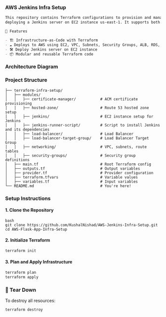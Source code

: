 ### AWS Jenkins Infra Setup
```markdown
This repository contains Terraform configurations to provision and manage AWS infrastructure for
deploying a Jenkins server on EC2 instance us-east-1. It supports both automated provisioning and deployment using Terraform.

🚀 Features

- 🏗️ Infrastructure-as-Code with Terraform
- ☁️ Deploys to AWS using EC2, VPC, Subnets, Security Groups, ALB, RDS, Route 53, and Certificate Manager
- 🛠️ Deploy Jenkins server on EC2 instance
- 📦 Modular and reusable Terraform code
```

### Architecture Diagram

### Project Structure
```
├── terraform-infra-setup/
│   ├── modules/
│   │   ├── certificate-manager/           # ACM certificate provisioning
│   │   ├── hosted-zone/                   # Route 53 hosted zone setup
│   │   ├── jenkins/                       # EC2 instance setup for Jenkins
│   │   ├── jenkins-runner-script/         # Script to install Jenkins and its dependencies
│   │   ├── load-balancer/                 # Load Balancer
│   │   ├── load-balancer-target-group/    # Load Balancer Target Group
│   │   ├── networking/                    # VPC, subnets, route tables
│   │   ├── security-groups/               # Security group definitions
│   ├── main.tf                            # Root Terraform config
│   ├── outputs.tf                         # Output variables
│   ├── provider.tf                        # Provider configuration
│   ├── terraform.tfvars                   # Variable values
│   ├── variables.tf                       # Input variables
└── README.md                              # You're here!

```

### Setup Instructions

#### 1. Clone the Repository
```
bash
git clone https://github.com/KushalNishad/AWS-Jenkins-Infra-Setup.git
cd AWS-Flask-App-Infra-Setup
```

#### 2. Initialize Terraform
```bash
terraform init
```

#### 3. Plan and Apply Infrastructure
```bash
terraform plan
terraform apply
```

### 🧹 Tear Down

To destroy all resources:
```bash
terraform destroy
```
